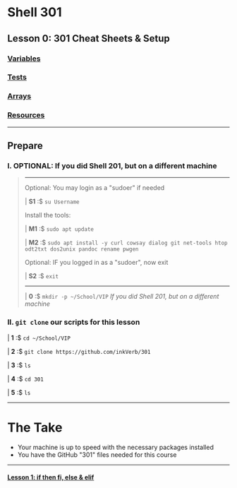 # Shell 301
## Lesson 0: 301 Cheat Sheets & Setup

### [Variables](https://github.com/inkVerb/vip/blob/master/Cheat-Sheets/Variables.md)

### [Tests](https://github.com/inkVerb/vip/blob/master/Cheat-Sheets/Tests.md)

### [Arrays](https://github.com/inkVerb/vip/blob/master/Cheat-Sheets/Arrays.md)

### [Resources](https://github.com/inkVerb/vip/blob/master/Cheat-Sheets/Resources.md)

___
## Prepare

### I. OPTIONAL: If you did Shell 201, but on a different machine
>
> ___
> Optional: You may login as a "sudoer" if needed
>
> | **S1** :$ `su Username`
>
> Install the tools:
>
> | **M1** :$ `sudo apt update`
>
> | **M2** :$ `sudo apt install -y curl cowsay dialog git net-tools htop odt2txt dos2unix pandoc rename pwgen`
>
> Optional: IF you logged in as a "sudoer", now exit
>
> | **S2** :$ `exit`
> ___
>
> | **0** :$ `mkdir -p ~/School/VIP` *If you did Shell 201, but on a different machine*
>

### II. `git clone` our scripts for this lesson

| **1** :$ `cd ~/School/VIP`

| **2** :$ `git clone https://github.com/inkVerb/301`

| **3** :$ `ls`

| **4** :$ `cd 301`

| **5** :$ `ls`

___

# The Take

- Your machine is up to speed with the necessary packages installed
- You have the GitHub "301" files needed for this course

___

#### [Lesson 1: if then fi, else & elif](https://github.com/inkVerb/vip/blob/master/301-shell/Lesson-01.md)
